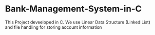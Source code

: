# Bank-Management-System-in-C

This Project deveeloped in C.
We use Linear Data Structure (Linked List) and file handling for storing account information
